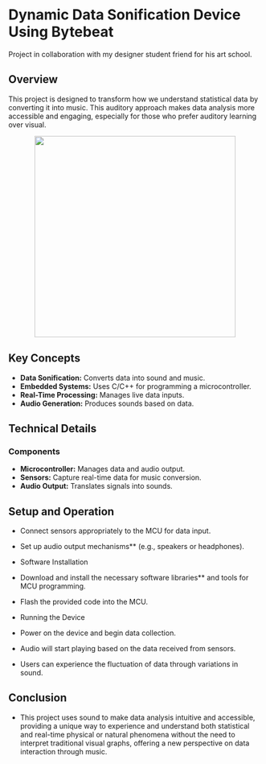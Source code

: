 # Dynamic Data Sonification Device Using Bytebeat

Project in collaboration with my designer student friend for his art school.

## Overview

This project is designed to transform how we understand statistical data by converting it into music. This auditory approach makes data analysis more accessible and engaging, especially for those who prefer auditory learning over visual.

<p align="center">
  <img src="https://github.com/ychibani42/__bytebeat/assets/55283897/c09c2eac-7374-4854-90c0-0b9787337eb0" width="400">
</p>

## Key Concepts

- **Data Sonification:** Converts data into sound and music.
- **Embedded Systems:** Uses C/C++ for programming a microcontroller.
- **Real-Time Processing:** Manages live data inputs.
- **Audio Generation:** Produces sounds based on data.

## Technical Details

### Components

- **Microcontroller:** Manages data and audio output.
- **Sensors:** Capture real-time data for music conversion.
- **Audio Output:** Translates signals into sounds.

## Setup and Operation

- Connect sensors appropriately to the MCU for data input.
  
- Set up audio output mechanisms** (e.g., speakers or headphones).
- Software Installation
- Download and install the necessary software libraries** and tools for MCU programming.
- Flash the provided code into the MCU.
- Running the Device
- Power on the device and begin data collection.
- Audio will start playing based on the data received from sensors.
- Users can experience the fluctuation of data through variations in sound.

## Conclusion
- This project uses sound to make data analysis intuitive and accessible, providing a unique way to experience and understand both statistical and real-time physical or natural phenomena without the need to interpret traditional visual graphs, offering a new perspective on data interaction through music.
